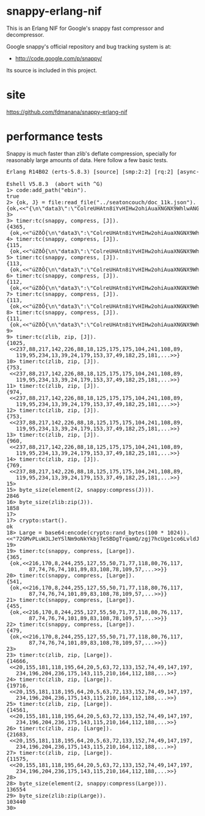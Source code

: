 # snappy-erlang-nif

This is an Erlang NIF for Google's snappy fast compressor and decompressor.

Google snappy's official repository and bug tracking system is at:

* http://code.google.com/p/snappy/

Its source is included in this project.


# site

https://github.com/fdmanana/snappy-erlang-nif


# performance tests

Snappy is much faster than zlib's deflate compression, specially for reasonably large amounts of
data. Here follow a few basic tests.

<pre>
Erlang R14B02 (erts-5.8.3) [source] [smp:2:2] [rq:2] [async-threads:0] [hipe] [kernel-poll:false]

Eshell V5.8.3  (abort with ^G)
1> code:add_path("ebin").
true
2> {ok, J} = file:read_file("../seatoncouch/doc_11k.json").
{ok,<<"{\n\"data3\":\"ColreUHAtn8iYvHIHw2ohiAuaXNGNX9WhlwANGDBYKYs6YEvHXgFXRkWuYoFyfLVqtjZNPedtukWRDXFz7VUOl4APLS7GB9Nw"...>>}
3>
3> timer:tc(snappy, compress, [J]).
{4365,
 {ok,<<"úZðÔ{\n\"data3\":\"ColreUHAtn8iYvHIHw2ohiAuaXNGNX9WhlwANGDBYKYs6YEvHXgFXRkWuYoFyfLVqtjZNPedtukWRDXFz7VUO"...>>}}
4> timer:tc(snappy, compress, [J]).
{115,
 {ok,<<"úZðÔ{\n\"data3\":\"ColreUHAtn8iYvHIHw2ohiAuaXNGNX9WhlwANGDBYKYs6YEvHXgFXRkWuYoFyfLVqtjZNPedtukWRDXFz7VUO"...>>}}
5> timer:tc(snappy, compress, [J]).
{113,
 {ok,<<"úZðÔ{\n\"data3\":\"ColreUHAtn8iYvHIHw2ohiAuaXNGNX9WhlwANGDBYKYs6YEvHXgFXRkWuYoFyfLVqtjZNPedtukWRDXFz7VUO"...>>}}
6> timer:tc(snappy, compress, [J]).
{112,
 {ok,<<"úZðÔ{\n\"data3\":\"ColreUHAtn8iYvHIHw2ohiAuaXNGNX9WhlwANGDBYKYs6YEvHXgFXRkWuYoFyfLVqtjZNPedtukWRDXFz7VUO"...>>}}
7> timer:tc(snappy, compress, [J]).
{113,
 {ok,<<"úZðÔ{\n\"data3\":\"ColreUHAtn8iYvHIHw2ohiAuaXNGNX9WhlwANGDBYKYs6YEvHXgFXRkWuYoFyfLVqtjZNPedtukWRDXFz7VUO"...>>}}
8> timer:tc(snappy, compress, [J]).
{111,
 {ok,<<"úZðÔ{\n\"data3\":\"ColreUHAtn8iYvHIHw2ohiAuaXNGNX9WhlwANGDBYKYs6YEvHXgFXRkWuYoFyfLVqtjZNPedtukWRDXFz7VUO"...>>}}
9>
9> timer:tc(zlib, zip, [J]).
{1025,
 <<237,88,217,142,226,88,18,125,175,175,104,241,108,89,
   119,95,234,13,39,24,179,153,37,49,182,25,181,...>>}
10> timer:tc(zlib, zip, [J]).
{753,
 <<237,88,217,142,226,88,18,125,175,175,104,241,108,89,
   119,95,234,13,39,24,179,153,37,49,182,25,181,...>>}
11> timer:tc(zlib, zip, [J]).
{974,
 <<237,88,217,142,226,88,18,125,175,175,104,241,108,89,
   119,95,234,13,39,24,179,153,37,49,182,25,181,...>>}
12> timer:tc(zlib, zip, [J]).
{753,
 <<237,88,217,142,226,88,18,125,175,175,104,241,108,89,
   119,95,234,13,39,24,179,153,37,49,182,25,181,...>>}
13> timer:tc(zlib, zip, [J]).
{960,
 <<237,88,217,142,226,88,18,125,175,175,104,241,108,89,
   119,95,234,13,39,24,179,153,37,49,182,25,181,...>>}
14> timer:tc(zlib, zip, [J]).
{769,
 <<237,88,217,142,226,88,18,125,175,175,104,241,108,89,
   119,95,234,13,39,24,179,153,37,49,182,25,181,...>>}
15>
15> byte_size(element(2, snappy:compress(J))).
2846
16> byte_size(zlib:zip(J)).
1858
17>
17> crypto:start().
ok
18> Large = base64:encode(crypto:rand_bytes(100 * 1024)).
<<"72GMvPLuWJLJeYSlNm9oNkYkbjTeSBDgTrqamQ/zgj7hcUge1co6LvldJyitKPZkMPQGnrN98EyqSyWto3k7ShNgiNc05Gt4zdXSbTVSDzeID661DnJX"...>>
19>
19> timer:tc(snappy, compress, [Large]).
{365,
 {ok,<<216,170,8,244,255,127,55,50,71,77,118,80,76,117,
       87,74,76,74,101,89,83,108,78,109,57,...>>}}
20> timer:tc(snappy, compress, [Large]).
{541,
 {ok,<<216,170,8,244,255,127,55,50,71,77,118,80,76,117,
       87,74,76,74,101,89,83,108,78,109,57,...>>}}
21> timer:tc(snappy, compress, [Large]).
{455,
 {ok,<<216,170,8,244,255,127,55,50,71,77,118,80,76,117,
       87,74,76,74,101,89,83,108,78,109,57,...>>}}
22> timer:tc(snappy, compress, [Large]).
{479,
 {ok,<<216,170,8,244,255,127,55,50,71,77,118,80,76,117,
       87,74,76,74,101,89,83,108,78,109,57,...>>}}
23>
23> timer:tc(zlib, zip, [Large]).
{14666,
 <<20,155,181,118,195,64,20,5,63,72,133,152,74,49,147,197,
   234,196,204,236,175,143,115,210,164,112,188,...>>}
24> timer:tc(zlib, zip, [Large]).
{19716,
 <<20,155,181,118,195,64,20,5,63,72,133,152,74,49,147,197,
   234,196,204,236,175,143,115,210,164,112,188,...>>}
25> timer:tc(zlib, zip, [Large]).
{14561,
 <<20,155,181,118,195,64,20,5,63,72,133,152,74,49,147,197,
   234,196,204,236,175,143,115,210,164,112,188,...>>}
26> timer:tc(zlib, zip, [Large]).
{21683,
 <<20,155,181,118,195,64,20,5,63,72,133,152,74,49,147,197,
   234,196,204,236,175,143,115,210,164,112,188,...>>}
27> timer:tc(zlib, zip, [Large]).
{11575,
 <<20,155,181,118,195,64,20,5,63,72,133,152,74,49,147,197,
   234,196,204,236,175,143,115,210,164,112,188,...>>}
28>
28> byte_size(element(2, snappy:compress(Large))).
136554
29> byte_size(zlib:zip(Large)).
103440
30>
</pre>
